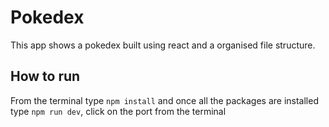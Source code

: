 # Pokedex

This app shows a pokedex built using react and a organised file structure.

## How to run

From the terminal type `npm install` and once all the packages are installed type `npm run dev`, click on the port from the terminal